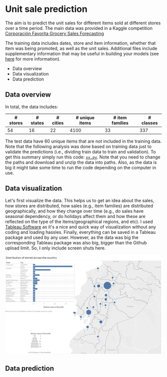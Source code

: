 # Unit sale prediction 

The aim is to predict the unit sales for different items sold at different stores over a time period. The main data was provided in a Kaggle competition [Corporación Favorita Grocery Sales Forecasting](https://www.kaggle.com/c/favorita-grocery-sales-forecasting/data) 

The training data includes dates, store and item information, whether that item was being promoted, as well as the unit sales. Additional files include supplementary information that may be useful in building your models (see [here](https://www.kaggle.com/c/favorita-grocery-sales-forecasting/data) for more information).

- Data overview  
- Data visualization
- Data prediction 

## Data overview  
In total, the data includes:

|# stores | # states | # cities |# unique items | # item families  | # classes |
|---------|----------|----------|---------------|------------------|-----------|
|54       | 16       |22        | 4100          | 33               | 337       |

The test data have 60 unique items that are not included in the training data. Note that the following analysis was done based on training data just to validate the predictions (i.e., dividing train data to train and validation). To get this summary simply run this code: [`xx.py`](). Note that you need to change the paths and download and unzip the data into paths. Also, as the data is big it might take some time to run the code depending on the computer in use. 

## Data visualization
Let's first visualize the data. This helps us to get an idea about the sales, how stores are distributed, how sales (e.g., item families) are distributed geographically, and how they change over time (e.g., do sales have seasonal dependency, or do holidays affect them and how these are reflected on the type of the items/geographical regions, and etc). I used [Tableau Software](https://www.tableau.com) as it's a nice and quick way of visualization without any coding and loading hassles. Finally, everything can be saved in a Tableau package and used by any user. However, as the data was big the corresponding Tableau package was also big, bigger than the Github upload limit. So, I only include screen shuts here.

![](images/img_01.png)

## Data prediction 

